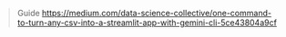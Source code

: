 > Guide 
> https://medium.com/data-science-collective/one-command-to-turn-any-csv-into-a-streamlit-app-with-gemini-cli-5ce43804a9cf
